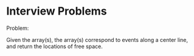 # Interview Problems

Problem:

  Given the array(s), the array(s) correspond to events along
  a center line, and return the locations of free space. 
